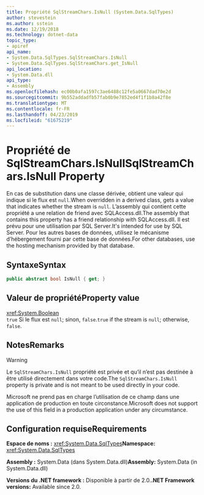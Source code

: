 ```yaml
---
title: Propriété SqlStreamChars.IsNull (System.Data.SqlTypes)
author: stevestein
ms.author: sstein
ms.date: 12/19/2018
ms.technology: dotnet-data
topic_type:
- apiref
api_name:
- System.Data.SqlTypes.SqlStreamChars.IsNull
- System.Data.SqlTypes.SqlStreamChars.get_IsNull
api_location:
- System.Data.dll
api_type:
- Assembly
ms.openlocfilehash: ec00b0afa1597c3ae6488c12fe5a0667dad70e2d
ms.sourcegitcommit: 9b552addadfb57fab0b9e7852ed4f1f1b8a42f8e
ms.translationtype: MT
ms.contentlocale: fr-FR
ms.lasthandoff: 04/23/2019
ms.locfileid: "61675219"
---
```

# <a name="sqlstreamcharsisnull-property"></a><span data-ttu-id="996e6-102">Propriété de SqlStreamChars.IsNull</span><span class="sxs-lookup"><span data-stu-id="996e6-102">SqlStreamChars.IsNull Property</span></span>

<span data-ttu-id="996e6-103">En cas de substitution dans une classe dérivée, obtient une valeur qui indique si le flux est `null`.</span><span class="sxs-lookup"><span data-stu-id="996e6-103">When overridden in a derived class, gets a value that indicates whether the stream is `null`.</span></span> <span data-ttu-id="996e6-104">L’assembly qui contient cette propriété a une relation de friend avec SQLAccess.dll.</span><span class="sxs-lookup"><span data-stu-id="996e6-104">The assembly that contains this property has a friend relationship with SQLAccess.dll.</span></span> <span data-ttu-id="996e6-105">Il est prévu pour une utilisation par SQL Server.</span><span class="sxs-lookup"><span data-stu-id="996e6-105">It's intended for use by SQL Server.</span></span> <span data-ttu-id="996e6-106">Pour les autres bases de données, utilisez le mécanisme d’hébergement fourni par cette base de données.</span><span class="sxs-lookup"><span data-stu-id="996e6-106">For other databases, use the hosting mechanism provided by that database.</span></span>

## <a name="syntax"></a><span data-ttu-id="996e6-107">Syntaxe</span><span class="sxs-lookup"><span data-stu-id="996e6-107">Syntax</span></span>

```csharp
public abstract bool IsNull { get; }
```

## <a name="property-value"></a><span data-ttu-id="996e6-108">Valeur de propriété</span><span class="sxs-lookup"><span data-stu-id="996e6-108">Property value</span></span>

<xref:System.Boolean>\
<span data-ttu-id="996e6-109">`true` Si le flux est `null`; sinon, `false`.</span><span class="sxs-lookup"><span data-stu-id="996e6-109">`true` if the stream is `null`; otherwise, `false`.</span></span>

## <a name="remarks"></a><span data-ttu-id="996e6-110">Notes</span><span class="sxs-lookup"><span data-stu-id="996e6-110">Remarks</span></span>

> [!WARNING]
> <span data-ttu-id="996e6-111">Le `SqlStreamChars.IsNull` propriété est privée et qu’il n’est pas destinée à être utilisé directement dans votre code.</span><span class="sxs-lookup"><span data-stu-id="996e6-111">The `SqlStreamChars.IsNull` property is private and is not meant to be used directly in your code.</span></span>
>
> <span data-ttu-id="996e6-112">Microsoft ne prend pas en charge l’utilisation de ce champ dans une application de production en toute circonstance.</span><span class="sxs-lookup"><span data-stu-id="996e6-112">Microsoft does not support the use of this field in a production application under any circumstance.</span></span>

## <a name="requirements"></a><span data-ttu-id="996e6-113">Configuration requise</span><span class="sxs-lookup"><span data-stu-id="996e6-113">Requirements</span></span>

<span data-ttu-id="996e6-114">**Espace de noms :** <xref:System.Data.SqlTypes></span><span class="sxs-lookup"><span data-stu-id="996e6-114">**Namespace:** <xref:System.Data.SqlTypes></span></span>

<span data-ttu-id="996e6-115">**Assembly :** System.Data (dans System.Data.dll)</span><span class="sxs-lookup"><span data-stu-id="996e6-115">**Assembly:** System.Data (in System.Data.dll)</span></span>

<span data-ttu-id="996e6-116">**Versions du .NET framework :** Disponible à partir de 2.0.</span><span class="sxs-lookup"><span data-stu-id="996e6-116">**.NET Framework versions:** Available since 2.0.</span></span>